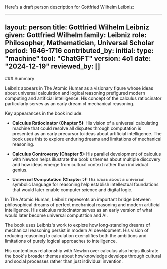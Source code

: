 Here's a draft person description for Gottfried Wilhelm Leibniz:

---
layout: person
title: Gottfried Wilhelm Leibniz
given: Gottfried Wilhelm
family: Leibniz
role: Philosopher, Mathematician, Universal Scholar
period: 1646-1716
contributed_by:
  initial:
    type: "machine"
    tool: "ChatGPT"
    version: 4o1
    date: "2024-12-19"
  reviewed_by: []
---

<div class="machine-commentary" markdown="1">
### Summary

Leibniz appears in The Atomic Human as a visionary figure whose ideas about universal calculation and logical reasoning prefigured modern computing and artificial intelligence. His concept of the calculus ratiocinator particularly serves as an early dream of mechanical reasoning.

Key appearances in the book include:

- **Calculus Ratiocinator (Chapter 5):** His vision of a universal calculating machine that could resolve all disputes through computation is presented as an early precursor to ideas about artificial intelligence. The book uses this to explore enduring dreams and limitations of mechanical reasoning.

- **Calculus Controversy (Chapter 5):** His parallel development of calculus with Newton helps illustrate the book's themes about multiple discovery and how ideas emerge from cultural context rather than individual genius.

- **Universal Computation (Chapter 5):** His ideas about a universal symbolic language for reasoning help establish intellectual foundations that would later enable computer science and digital logic.

In The Atomic Human, Leibniz represents an important bridge between philosophical dreams of perfect mechanical reasoning and modern artificial intelligence. His calculus ratiocinator serves as an early version of what would later become universal computation and AI.

The book uses Leibniz's work to explore how long-standing dreams of mechanical reasoning persist in modern AI development. His vision of reducing reasoning to calculation exemplifies both the ambitions and limitations of purely logical approaches to intelligence.

His contentious relationship with Newton over calculus also helps illustrate the book's broader themes about how knowledge develops through cultural and social processes rather than just individual invention.

</div>
